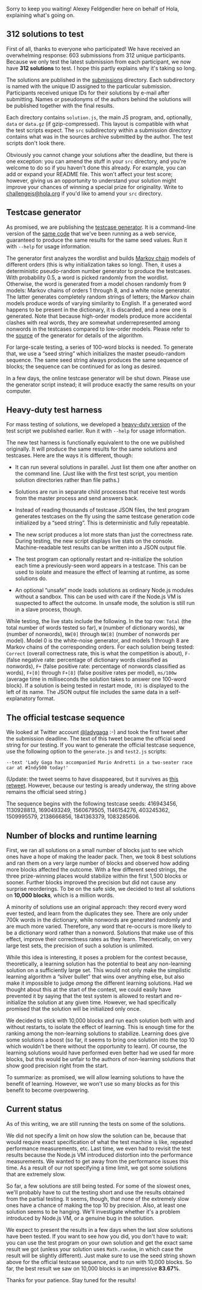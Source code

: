 Sorry to keep you waiting! Alexey Feldgendler here on behalf of Hola, explaining what's going on.

## 312 solutions to test

First of all, thanks to everyone who participated! We have received an overwhelming response: 603 submissions from 312 unique participants. Because we only test the latest submission from each participant, we now have **312 solutions** to test. I hope this partly explains why it's taking so long.

The solutions are published in the [submissions](../submissions) directory. Each subdirectory is named with the unique ID assigned to the particular submission. Participants received unique IDs for their solutions by e-mail after submitting. Names or pseudonyms of the authors behind the solutions will be published together with the final results.

Each directory contains `solution.js`, the main JS program, and, optionally, `data` or `data.gz` (if gzip-compressed). This layout is compatible with what the test scripts expect. The `src` subdirectory within a submission directory contains what was in the sources archive submitted by the author. The test scripts don't look there.

Obviously you cannot change your solutions after the deadline, but there is one exception: you can amend the stuff in your `src` directory, and you're welcome to do so if you haven't done this already. For example, you can add or expand your README file. This won't affect your test score; however, giving us an opportunity to understand your solution might improve your chances of winning a special prize for originality. Write to challengejs@hola.org if you'd like to amend your `src` directory.

## Testcase generator

As promised, we are publishing the [testcase generator](../tests/generate.js). It is a command-line version of the [same code](../tests/generator.js) that we've been running as a web service, guaranteed to produce the same results for the same seed values. Run it with `--help` for usage information.

The generator first analyzes the wordlist and builds [Markov chain](https://en.wikipedia.org/wiki/Markov_chain) models of different orders (this is why initialization takes so long). Then, it uses a deterministic pseudo-random number generator to produce the testcases. With probability 0.5, a word is picked randomly from the wordlist. Otherwise, the word is generated from a model chosen randomly from 9 models: Markov chains of orders 1 through 8, and a white noise generator. The latter generates completely random strings of letters; the Markov chain models produce words of varying similarity to English. If a generated word happens to be present in the dictionary, it is discarded, and a new one is generated. Note that because high-order models produce more accidental clashes with real words, they are somewhat underrepresented among nonwords in the testcases compared to low-order models. Please refer to the [source](../tests/generator.js) of the generator for details of the algorithm.

For large-scale testing, a series of 100-word blocks is needed. To generate that, we use a “seed string” which initializes the master pseudo-random sequence. The same seed string always produces the same sequence of blocks; the sequence can be continued for as long as desired.

In a few days, the online testcase generator will be shut down. Please use the generator script instead; it will produce exactly the same results on your computer.

## Heavy-duty test harness

For mass testing of solutions, we developed a [heavy-duty version](../tests/test2.js) of the test script we published earlier. Run it with `--help` for usage information.

The new test harness is functionally equivalent to the one we published originally. It will produce the same results for the same solutions and testcases. Here are the ways it is different, though:

* It can run several solutions in parallel. Just list them one after another on the command line. (Just like with the first test script, you mention solution directories rather than file paths.)

* Solutions are run in separate child processes that receive test words from the master process and send answers back.

* Instead of reading thousands of testcase JSON files, the test program generates testcases on the fly using the same testcase generation code initialized by a “seed string”. This is deterministic and fully repeatable.

* The new script produces a lot more stats than just the correctness rate. During testing, the new script displays live stats on the console. Machine-readable test results can be written into a JSON output file.

* The test program can optionally restart and re-initialize the solution each time a previously-seen word appears in a testcase. This can be used to isolate and measure the effect of learning at runtime, as some solutions do.

* An optional “unsafe” mode loads solutions as ordinary Node.js modules without a sandbox. This can be used with care if the Node.js VM is suspected to affect the outcome. In unsafe mode, the solution is still run in a slave process, though.

While testing, the live stats include the following. In the top row: `Total` (the total number of words tested so far), `W` (number of dictionary words), `NW` (number of nonwords), `NW[0]` through `NW[8]` (number of nonwords per model). Model 0 is the white-noise generator, and models 1 through 8 are Markov chains of the corresponding orders. For each solution being tested: `Correct` (overall correctness rate, this is what the competition is about), `F-` (false negative rate: percentage of dictionary words classified as nonwords), `F+` (false positive rate: percentage of nonwords classified as words), `F+[0]` through `F+[8]` (false positive rates per model), `ms/100w` (average time in milliseconds the solution takes to answer one 100-word block). If a solution is being tested in restart mode, `(R)` is displayed to the left of its name. The JSON output file includes the same data in a self-explanatory format.

## The official testcase sequence

We looked at Twitter account [@ladygaga](https://twitter.com/ladygaga) :-) and took the first tweet after the submission deadline. The text of this tweet became the official seed string for our testing. If you want to generate the official testcase sequence, use the following option to the `generate.js` and `test2.js` scripts:

```
--text 'Lady Gaga has accompanied Mario Andretti in a two-seater race car at #Indy500 today!'
```

(Update: the tweet seems to have disappeared, but it survives as [this retweet](https://twitter.com/GidleighGrounde/status/737344029868843008). However, because our testing is aready underway, the string above remains the official seed string.)

The sequence begins with the following testcase seeds: 416943456, 1130928813, 1690493249, 1560679505, 1146154276, 403245362, 1509995579, 2138666856, 1841363379, 1083285606.

## Number of blocks and runtime learning

First, we ran all solutions on a small number of blocks just to see which ones have a hope of making the leader pack. Then, we took 8 best solutions and ran them on a very large number of blocks and observed how adding more blocks affected the outcome. With a few different seed strings, the three prize-winning places would stabilize within the first 1,500 blocks or sooner. Further blocks improved the precision but did not cause any surprise reorderings. To be on the safe side, we decided to test all solutions on **10,000 blocks**, which is a million words.

A minority of solutions use an original approach: they record every word ever tested, and learn from the duplicates they see. There are only under 700k words in the dictionary, while nonwords are generated randomly and are much more varied. Therefore, any word that re-occurs is more likely to be a dictionary word rather than a nonword. Solutions that make use of this effect, improve their correctness rates as they learn. Theoretically, on very large test sets, the precision of such a solution is unlimited.

While this idea is interesting, it poses a problem for the contest because, theoretically, a learning solution has the potential to beat any non-learning solution on a sufficiently large set. This would not only make the simplistic learning algorithm a “silver bullet” that wins over anything else, but also make it impossible to judge *among* the different learning solutions. Had we thought about this at the start of the contest, we could easily have prevented it by saying that the test system is allowed to restart and re-initialize the solution at any given time. However, we had specifically promised that the solution will be initialized only once.

We decided to stick with 10,000 blocks and run each solution both with and without restarts, to isolate the effect of learning. This is enough time for the ranking among the non-learning solutions to stabilize. Learning does give some solutions a boost (so far, it seems to bring one solution into the top 10 which wouldn't be there without the opportunity to learn). Of course, the learning solutions would have performed even better had we used far more blocks, but this would be unfair to the authors of non-learning solutions that show good precision right from the start.

To summarize: as promised, we will allow learning solutions to have the benefit of learning. However, we won't use so many blocks as for this benefit to become overpowering.

## Current status

As of this writing, we are still running the tests on some of the solutions.

We did not specify a limit on how slow the solution can be, because that would require exact specification of what the test machine is like, repeated performance measurements, etc. Last time, we even had to revisit the test results because the Node.js VM introduced distortion into the performance measurements. We wanted to get away from the performance issues this time. As a result of our not specifying a time limit, we got some solutions that are extremely slow.

So far, a few solutions are still being tested. For some of the slowest ones, we'll probably have to cut the testing short and use the results obtained from the partial testing. It seems, though, that none of the extremely slow ones have a chance of making the top 10 by precision. Also, at least one solution seems to be hanging. We'll investigate whether it's a problem introduced by Node.js VM, or a genuine bug in the solution.

We expect to present the results in a few days when the last slow solutions have been tested. If you want to see how you did, you don't have to wait: you can use the test program on your own solution and get the exact same result we got (unless your solution uses `Math.random`, in which case the result will be slightly different). Just make sure to use the seed string shown above for the official testcase sequence, and to run with 10,000 blocks. So far, the best result we saw on 10,000 blocks is an impressive **83.67%**.

Thanks for your patience. Stay tuned for the results!
